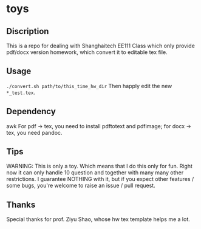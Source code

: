 # toys

## Discription

This is a repo for dealing with Shanghaitech EE111 Class which only provide pdf/docx version homework, which convert it to editable tex file.

## Usage

`./convert.sh path/to/this_time_hw_dir`
Then happly edit the new `*_test.tex`.

## Dependency

awk
For pdf -> tex, you need to install pdftotext and pdfimage; for docx -> tex, you need pandoc.

## Tips

WARNING: This is only a toy. Which means that I do this only for fun. Right now it can only handle 10 question and together with many many other restrictions. I guarantee NOTHING with it, but if you expect other features / some bugs, you're welcome to raise an issue / pull request.

## Thanks

Special thanks for prof. Ziyu Shao, whose hw tex template helps me a lot.
